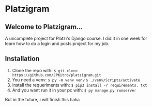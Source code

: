 # Platzigram

## Welcome to Platzigram...
A uncomplete project for Platzi's Django course. I did it in one week for learn how to do a login and posts project for my job.

## Installation 
1. Clone the repo with:
`$ git clone https://github.com/JPKitro/platzigram.git`
2. You need a venv: 
`$ py -m venv venv`
`$ ./venv/Scripts/activate`
3. Install the requeriments with:
`$ pip3 install -r requirements. txt`
4. And you want run it in your pc with:
`$ py manage.py runserver`

But in the future, i will finish this haha
